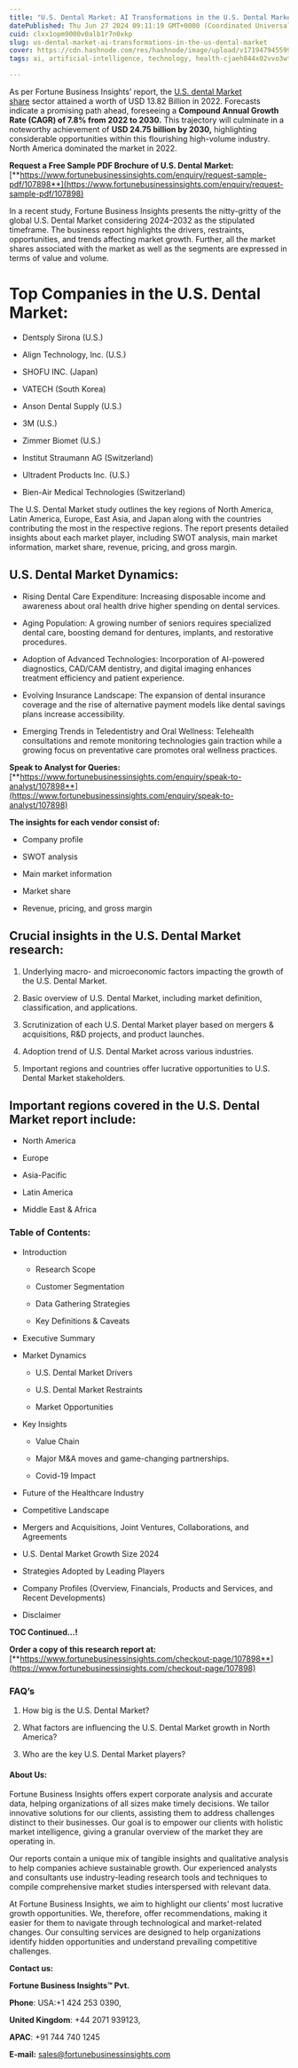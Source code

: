 ```yaml
---
title: "U.S. Dental Market: AI Transformations in the U.S. Dental Market"
datePublished: Thu Jun 27 2024 09:11:19 GMT+0000 (Coordinated Universal Time)
cuid: clxx1opm9000v0alb1r7n0xkp
slug: us-dental-market-ai-transformations-in-the-us-dental-market
cover: https://cdn.hashnode.com/res/hashnode/image/upload/v1719479455999/cc7cae26-7810-4dcc-8b4c-8f1994257123.png
tags: ai, artificial-intelligence, technology, health-cjaeh844x02vvo3wtj5r2s75q, healthcare, us-dental-market

---
```


As per Fortune Business Insights’ report, the [U.S. dental Market share](https://www.fortunebusinessinsights.com/u-s-dental-market-107898) sector attained a worth of USD 13.82 Billion in 2022. Forecasts indicate a promising path ahead, foreseeing a **Compound Annual Growth Rate (CAGR) of 7.8% from 2022 to 2030.** This trajectory will culminate in a noteworthy achievement of **USD 24.75 billion by 2030,** highlighting considerable opportunities within this flourishing high-volume industry. North America dominated the market in 2022.

**Request a Free Sample PDF Brochure of U.S. Dental Market:** [**https://www.fortunebusinessinsights.com/enquiry/request-sample-pdf/107898**](https://www.fortunebusinessinsights.com/enquiry/request-sample-pdf/107898)

In a recent study, Fortune Business Insights presents the nitty-gritty of the global U.S. Dental Market considering 2024–2032 as the stipulated timeframe. The business report highlights the drivers, restraints, opportunities, and trends affecting market growth. Further, all the market shares associated with the market as well as the segments are expressed in terms of value and volume.

# **Top Companies in the U.S. Dental Market:**

* Dentsply Sirona (U.S.)
    
* Align Technology, Inc. (U.S.)
    
* SHOFU INC. (Japan)
    
* VATECH (South Korea)
    
* Anson Dental Supply (U.S.)
    
* 3M (U.S.)
    
* Zimmer Biomet (U.S.)
    
* Institut Straumann AG (Switzerland)
    
* Ultradent Products Inc. (U.S.)
    
* Bien-Air Medical Technologies (Switzerland)
    

The U.S. Dental Market study outlines the key regions of North America, Latin America, Europe, East Asia, and Japan along with the countries contributing the most in the respective regions. The report presents detailed insights about each market player, including SWOT analysis, main market information, market share, revenue, pricing, and gross margin.

## U.S. Dental Market **Dynamics**:

* Rising Dental Care Expenditure: Increasing disposable income and awareness about oral health drive higher spending on dental services.
    
* Aging Population: A growing number of seniors requires specialized dental care, boosting demand for dentures, implants, and restorative procedures.
    
* Adoption of Advanced Technologies: Incorporation of AI-powered diagnostics, CAD/CAM dentistry, and digital imaging enhances treatment efficiency and patient experience.
    
* Evolving Insurance Landscape: The expansion of dental insurance coverage and the rise of alternative payment models like dental savings plans increase accessibility.
    
* Emerging Trends in Teledentistry and Oral Wellness: Telehealth consultations and remote monitoring technologies gain traction while a growing focus on preventative care promotes oral wellness practices.
    

**Speak to Analyst for Queries:** [**https://www.fortunebusinessinsights.com/enquiry/speak-to-analyst/107898**](https://www.fortunebusinessinsights.com/enquiry/speak-to-analyst/107898)

**The insights for each vendor consist of:**

* Company profile
    
* SWOT analysis
    
* Main market information
    
* Market share
    
* Revenue, pricing, and gross margin
    

## **Crucial insights in the U.S. Dental Market research:**

1. Underlying macro- and microeconomic factors impacting the growth of the U.S. Dental Market.
    
2. Basic overview of U.S. Dental Market, including market definition, classification, and applications.
    
3. Scrutinization of each U.S. Dental Market player based on mergers & acquisitions, R&D projects, and product launches.
    
4. Adoption trend of U.S. Dental Market across various industries.
    
5. Important regions and countries offer lucrative opportunities to U.S. Dental Market stakeholders.
    

## **Important regions covered in the U.S. Dental Market report include:**

* North America
    
* Europe
    
* Asia-Pacific
    
* Latin America
    
* Middle East & Africa
    

### **Table of Contents:**

* Introduction
    
    * Research Scope
        
    * Customer Segmentation
        
    * Data Gathering Strategies
        
    * Key Definitions & Caveats
        
* Executive Summary
    
* Market Dynamics
    
    * U.S. Dental Market Drivers
        
    * U.S. Dental Market Restraints
        
    * Market Opportunities
        
* Key Insights
    
    * Value Chain
        
    * Major M&A moves and game-changing partnerships.
        
    * Covid-19 Impact
        
* Future of the Healthcare Industry
    
* Competitive Landscape
    
* Mergers and Acquisitions, Joint Ventures, Collaborations, and Agreements
    
* U.S. Dental Market Growth Size 2024
    
* Strategies Adopted by Leading Players
    
* Company Profiles (Overview, Financials, Products and Services, and Recent Developments)
    
* Disclaimer
    

**TOC Continued…!**

**Order a copy of this research report at:** [**https://www.fortunebusinessinsights.com/checkout-page/107898**](https://www.fortunebusinessinsights.com/checkout-page/107898)

### **FAQ’s**

1. How big is the U.S. Dental Market?
    
2. What factors are influencing the U.S. Dental Market growth in North America?
    
3. Who are the key U.S. Dental Market players?
    

#### **About Us:**

Fortune Business Insights offers expert corporate analysis and accurate data, helping organizations of all sizes make timely decisions. We tailor innovative solutions for our clients, assisting them to address challenges distinct to their businesses. Our goal is to empower our clients with holistic market intelligence, giving a granular overview of the market they are operating in.

Our reports contain a unique mix of tangible insights and qualitative analysis to help companies achieve sustainable growth. Our experienced analysts and consultants use industry-leading research tools and techniques to compile comprehensive market studies interspersed with relevant data.

At Fortune Business Insights, we aim to highlight our clients' most lucrative growth opportunities. We, therefore, offer recommendations, making it easier for them to navigate through technological and market-related changes. Our consulting services are designed to help organizations identify hidden opportunities and understand prevailing competitive challenges.

**Contact us:**

**Fortune Business Insights™ Pvt.**

**Phone**: USA:+1 424 253 0390,

**United Kingdom**: +44 2071 939123,

**APAC**: +91 744 740 1245

**E-mail:** [sales@fortunebusinessinsights.com](mailto:sales@fortunebusinessinsights.com)